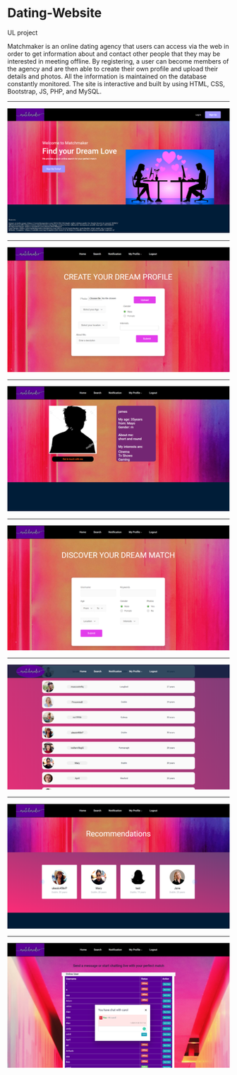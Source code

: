 # Dating-Website
UL project

Matchmaker is an online dating agency that users can access via the web in order to get information about and contact other people that they may be interested in meeting offline. By registering, a user can become members of the agency and are then able to create their own profile and upload their details and photos. All the information is maintained on the database constantly monitored.
The site is interactive and built by using HTML, CSS, Bootstrap, JS, PHP, and MySQL.

***
 ![](Index.png) 

***
 ![](EditProfile.png) 
 
 ***
 ![](ViewProfile.png) 
 
 ***
 ![](Search.png) 
 
 ***
 ![](SearchResult.png) 
 
 ***
 ![](Recommendation.png) 
 
 ***
 ![](notifications.png) 






